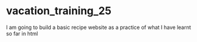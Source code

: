 # vacation_training_25
I am going to build a basic recipe website as a practice of what I have learnt so far in html 
